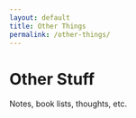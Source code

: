 ```yaml
---
layout: default
title: Other Things
permalink: /other-things/
---
```


# Other Stuff
<p>Notes, book lists, thoughts, etc.</p>
